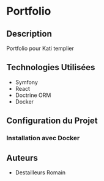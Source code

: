 # Portfolio

## Description

Portfolio pour Kati templier

## Technologies Utilisées

- Symfony
- React
- Doctrine ORM
- Docker

## Configuration du Projet

### Installation avec Docker




## Auteurs

- Destailleurs Romain